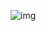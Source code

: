 ![img](http://www.troll.me/images/xzibit-yo-dawg/yo-dawg-i-heard-you-like-turtles-so-we-put-a-turtle-on-a-turtle-so-you-can-ride-a-turtle-thats-riding-a-turtle.jpg)
